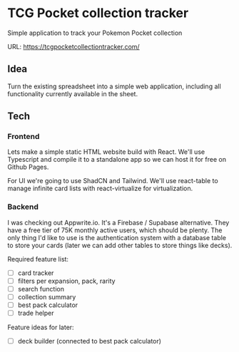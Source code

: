 # TCG Pocket collection tracker
Simple application to track your Pokemon Pocket collection

URL: https://tcgpocketcollectiontracker.com/

## Idea
Turn the existing spreadsheet into a simple web application, including all functionality currently available in the sheet.

## Tech
### Frontend
Lets make a simple static HTML website build with React. We'll use Typescript and compile it to a standalone app so we can host it for free on Github Pages.

For UI we're going to use ShadCN and Tailwind. We'll use react-table to manage infinite card lists with react-virtualize for virtualization.

### Backend
I was checking out Appwrite.io. It's a Firebase / Supabase alternative. They have a free tier of 75K monthly active users, which should be plenty. 
The only thing I'd like to use is the authentication system with a database table to store your cards (later we can add other tables to store things like decks).

Required feature list: 
- [ ] card tracker
- [ ] filters per expansion, pack, rarity
- [ ] search function
- [ ] collection summary
- [ ] best pack calculator
- [ ] trade helper

Feature ideas for later:
- [ ] deck builder (connected to best pack calculator)
